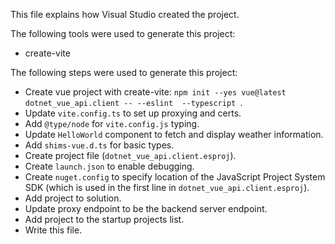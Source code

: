 This file explains how Visual Studio created the project.

The following tools were used to generate this project:
- create-vite

The following steps were used to generate this project:
- Create vue project with create-vite: `npm init --yes vue@latest dotnet_vue_api.client -- --eslint  --typescript `.
- Update `vite.config.ts` to set up proxying and certs.
- Add `@type/node` for `vite.config.js` typing.
- Update `HelloWorld` component to fetch and display weather information.
- Add `shims-vue.d.ts` for basic types.
- Create project file (`dotnet_vue_api.client.esproj`).
- Create `launch.json` to enable debugging.
- Create `nuget.config` to specify location of the JavaScript Project System SDK (which is used in the first line in `dotnet_vue_api.client.esproj`).
- Add project to solution.
- Update proxy endpoint to be the backend server endpoint.
- Add project to the startup projects list.
- Write this file.
